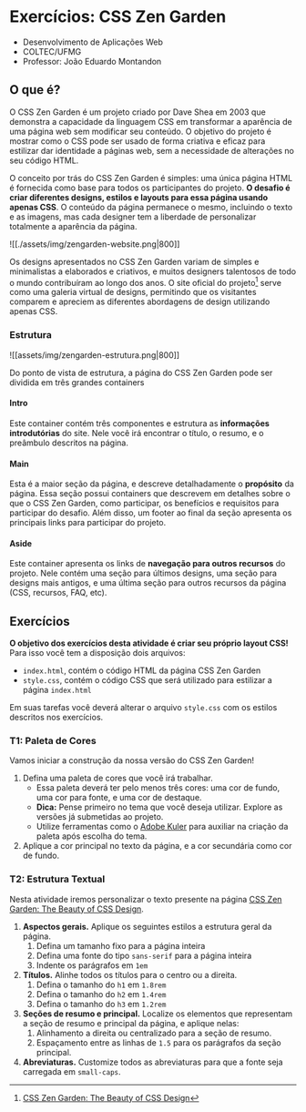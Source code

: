 # Exercícios: CSS Zen Garden

* Desenvolvimento de Aplicações Web
* COLTEC/UFMG
* Professor: João Eduardo Montandon


## O que é?

O CSS Zen Garden é um projeto criado por Dave Shea em 2003 que demonstra a capacidade da linguagem CSS em transformar a aparência de uma página web sem modificar seu conteúdo. O objetivo do projeto é mostrar como o CSS pode ser usado de forma criativa e eficaz para estilizar dar identidade a páginas web, sem a necessidade de alterações no seu código HTML.

O conceito por trás do CSS Zen Garden é simples: uma única página HTML é fornecida como base para todos os participantes do projeto. **O desafio é criar diferentes designs, estilos e layouts para essa página usando apenas CSS**. O conteúdo da página permanece o mesmo, incluindo o texto e as imagens, mas cada designer tem a liberdade de personalizar totalmente a aparência da página.

![[./assets/img/zengarden-website.png|800]]

Os designs apresentados no CSS Zen Garden variam de simples e minimalistas a elaborados e criativos, e muitos designers talentosos de todo o mundo contribuíram ao longo dos anos. O site oficial do projeto[^1] serve como uma galeria virtual de designs, permitindo que os visitantes comparem e apreciem as diferentes abordagens de design utilizando apenas CSS.

### Estrutura

![[assets/img/zengarden-estrutura.png|800]]

Do ponto de vista de estrutura, a página do CSS Zen Garden pode ser dividida em três grandes containers

#### Intro

Este container contém três componentes e estrutura as **informações introdutórias** do site. Nele você irá encontrar o título, o resumo, e o preâmbulo descritos na página.

#### Main

Esta é a maior seção da página, e descreve detalhadamente o **propósito** da página. Essa seção possui containers que descrevem em detalhes sobre o que o CSS Zen Garden, como participar, os benefícios e requisitos para participar do desafio. Além disso, um footer ao final da seção apresenta os principais links para participar do projeto.

#### Aside

Este container apresenta os links de **navegação para outros recursos** do projeto. Nele contém uma seção para últimos designs, uma seção para designs mais antigos, e uma última seção para outros recursos da página (CSS, recursos, FAQ, etc).


## Exercícios

**O objetivo dos exercícios desta atividade é criar seu próprio layout CSS!**
Para isso você tem a disposição dois arquivos:

* `index.html`, contém o código HTML da página CSS Zen Garden
* `style.css`, contém o código CSS que será utilizado para estilizar a página `index.html`

Em suas tarefas você deverá alterar o arquivo `style.css` com os estilos descritos nos exercícios. 

### T1: Paleta de Cores

Vamos iniciar a construção da nossa versão do CSS Zen Garden!

1. Defina uma paleta de cores que você irá trabalhar.
	- Essa paleta deverá ter pelo menos três cores: uma cor de fundo, uma cor para fonte, e uma cor de destaque.
	- **Dica:** Pense primeiro no tema que você deseja utilizar. Explore as versões já submetidas ao projeto.
	- Utilize ferramentas como o [Adobe Kuler](https://color.adobe.com/) para auxiliar na criação da paleta após escolha do tema.
2. Aplique a cor principal no texto da página, e a cor secundária como cor de fundo.

### T2: Estrutura Textual

Nesta atividade iremos personalizar o texto presente na página [CSS Zen Garden: The Beauty of CSS Design](http://www.csszengarden.com/).

1. **Aspectos gerais.** Aplique os seguintes estilos a estrutura geral da página.
	1. Defina um tamanho fixo para a página inteira
	2. Defina uma fonte do tipo `sans-serif` para a página inteira
	3. Indente os parágrafos em `1em`
2. **Títulos.** Alinhe todos os títulos para o centro ou a direita.
	1. Defina o tamanho do `h1` em `1.8rem`
	2. Defina o tamanho do `h2` em `1.4rem`
	3. Defina o tamanho do `h3` em `1.2rem`
3. **Seções de resumo e principal.** Localize os elementos que representam a seção de resumo e principal da página, e aplique nelas:
	1. Alinhamento a direita ou centralizado para a seção de resumo.
	2. Espaçamento entre as linhas de `1.5` para os parágrafos da seção principal.
4. **Abreviaturas.** Customize todos as abreviaturas para que a fonte seja carregada em `small-caps`.

[^1]: [CSS Zen Garden: The Beauty of CSS Design](https://www.csszengarden.com/)
